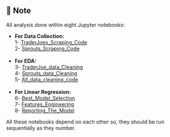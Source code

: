 ## 🚧 Note
All analysis done within eight Jupyter notebooks:
- **For Data Collection:** <br/>
  1- [TraderJoes_Scraping_Code]()<br/>
  2- [Sprouts_Scraping_Code]()<br/><br/>
- **For EDA:**<br/>
  3- [TraderJoe_data_Cleaning]()<br/>
  4- [Sprouts_data_Cleaning]()<br/>
  5- [All_data_cleaning_code]()<br/><br/>
- **For Linear Regression:** <br/>
  6- [Best_Model_Selection]()<br/>
  7- [Features_Engineering]()<br/>
  8- [Reporting_The_Model]()<br/>

All these notebooks depend on each other so, they should be run sequentially as they number.
